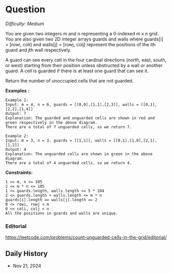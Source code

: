 # Question 

_Difficulty: Medium_

You are given two integers m and n representing a 0-indexed m x n grid. You are also given two 2D integer arrays guards and walls where guards[i] = [rowi, coli] and walls[j] = [rowj, colj] represent the positions of the ith guard and jth wall respectively.

A guard can see every cell in the four cardinal directions (north, east, south, or west) starting from their position unless obstructed by a wall or another guard. A cell is guarded if there is at least one guard that can see it.

Return the number of unoccupied cells that are not guarded.

**Examples :**
```
Example 1:
Input: m = 4, n = 6, guards = [[0,0],[1,1],[2,3]], walls = [[0,1],[2,2],[1,4]]
Output: 7
Explanation: The guarded and unguarded cells are shown in red and green respectively in the above diagram.
There are a total of 7 unguarded cells, so we return 7.

Example 2:
Input: m = 3, n = 3, guards = [[1,1]], walls = [[0,1],[1,0],[2,1],[1,2]]
Output: 4
Explanation: The unguarded cells are shown in green in the above diagram.
There are a total of 4 unguarded cells, so we return 4.
```

**Constraints:**
```
1 <= m, n <= 105
2 <= m * n <= 105
1 <= guards.length, walls.length <= 5 * 104
2 <= guards.length + walls.length <= m * n
guards[i].length == walls[j].length == 2
0 <= rowi, rowj < m
0 <= coli, colj < n
All the positions in guards and walls are unique.
```

### Editorial
https://leetcode.com/problems/count-unguarded-cells-in-the-grid/editorial/

## Daily History
- Nov 21, 2024